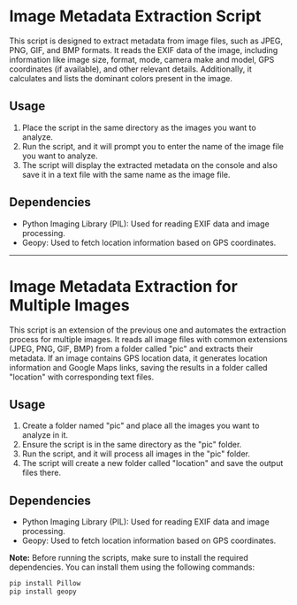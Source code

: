 # Image Metadata Extraction Script

This script is designed to extract metadata from image files, such as JPEG, PNG, GIF, and BMP formats. It reads the EXIF data of the image, including information like image size, format, mode, camera make and model, GPS coordinates (if available), and other relevant details. Additionally, it calculates and lists the dominant colors present in the image.

## Usage

1. Place the script in the same directory as the images you want to analyze.
2. Run the script, and it will prompt you to enter the name of the image file you want to analyze.
3. The script will display the extracted metadata on the console and also save it in a text file with the same name as the image file.

## Dependencies

- Python Imaging Library (PIL): Used for reading EXIF data and image processing.
- Geopy: Used to fetch location information based on GPS coordinates.

---

# Image Metadata Extraction for Multiple Images

This script is an extension of the previous one and automates the extraction process for multiple images. It reads all image files with common extensions (JPEG, PNG, GIF, BMP) from a folder called "pic" and extracts their metadata. If an image contains GPS location data, it generates location information and Google Maps links, saving the results in a folder called "location" with corresponding text files.

## Usage

1. Create a folder named "pic" and place all the images you want to analyze in it.
2. Ensure the script is in the same directory as the "pic" folder.
3. Run the script, and it will process all images in the "pic" folder.
4. The script will create a new folder called "location" and save the output files there.

## Dependencies

- Python Imaging Library (PIL): Used for reading EXIF data and image processing.
- Geopy: Used to fetch location information based on GPS coordinates.

**Note:** Before running the scripts, make sure to install the required dependencies. You can install them using the following commands:

```bash
pip install Pillow
pip install geopy
